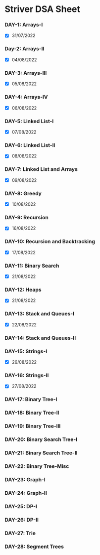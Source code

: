 # Striver DSA Sheet

### DAY-1: Arrays-I
- [x] 31/07/2022

### Day-2: Arrays-II
- [x] 04/08/2022

### DAY-3: Arrays-III
- [x] 05/08/2022

### DAY-4: Arrays-IV
- [x] 06/08/2022

### DAY-5: Linked List-I
- [x] 07/08/2022

### DAY-6: Linked List-II
- [x] 08/08/2022

### DAY-7: Linked List and Arrays
- [x] 09/08/2022

### DAY-8: Greedy
- [x] 10/08/2022

### DAY-9: Recursion
- [x] 16/08/2022

### DAY-10: Recursion and Backtracking
- [x] 17/08/2022

### DAY-11: Binary Search
- [x] 21/08/2022

### DAY-12: Heaps
- [x] 21/08/2022

### DAY-13: Stack and Queues-I
- [x] 22/08/2022

### DAY-14: Stack and Queues-II


### DAY-15: Strings-I
- [x] 26/08/2022

### DAY-16: Strings-II
- [x] 27/08/2022

### DAY-17: Binary Tree-I


### DAY-18: Binary Tree-II


### DAY-19: Binary Tree-III


### DAY-20: Binary Search Tree-I


### DAY-21: Binary Search Tree-II


### DAY-22: Binary Tree-Misc


### DAY-23: Graph-I


### DAY-24: Graph-II


### DAY-25: DP-I


### DAY-26: DP-II


### DAY-27: Trie


### DAY-28: Segment Trees


